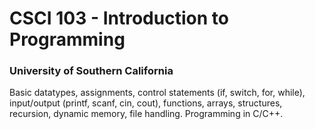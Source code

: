 # CSCI 103 - Introduction to Programming
### University of Southern California
Basic datatypes, assignments, control statements (if, switch, for, while), input/output (printf, scanf, cin, cout), functions, arrays, structures, recursion, dynamic memory, file handling. Programming in C/C++.
